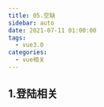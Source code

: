 ```yaml
---
title: 05.空缺
sidebar: auto
date: 2021-07-11 01:00:00
tags:
  - vue3.0
categories:
  - vue相关
---
```



<!-- more -->

## 1.登陆相关

